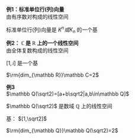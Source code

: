 **例1：标准单位行(列)向量**  
由有序数对构成的线性空间  
  
标准单位行(列)向量是 $K^n或K_n$ 的一个基  
  
**例2： $\mathbb C$ 是 $\mathbb R$ 上的一个线性空间**  
由全体复数构成的线性空间  
  
 $[1,i]$ 是一个基  
  
 $\rm{dim_{\mathbb R}}\mathbb C=2$   
  
**例3**  
 $\mathbb Q(\sqrt2)=[a+b\sqrt2|a,b\in\mathbb Q]$   
  
 $\mathbb Q(\sqrt2)$ 是数域 $\mathbb Q$ 上的线性空间  
  
基： $[1,\sqrt2]$   
  
 $\rm{dim_{\mathbb Q}}\mathbb Q(\sqrt2)=2$   
